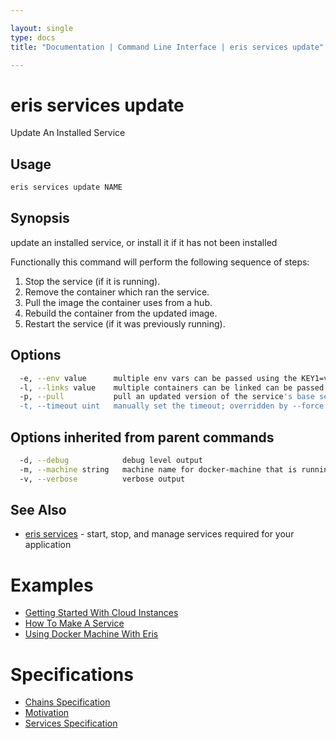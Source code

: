 ```yaml
---

layout: single
type: docs
title: "Documentation | Command Line Interface | eris services update"

---
```


# eris services update

Update An Installed Service

## Usage

```bash
eris services update NAME
```

## Synopsis

update an installed service, or install it if it has not been installed

Functionally this command will perform the following sequence of steps:

1. Stop the service (if it is running).
2. Remove the container which ran the service.
3. Pull the image the container uses from a hub.
4. Rebuild the container from the updated image.
5. Restart the service (if it was previously running).


## Options

```bash
  -e, --env value      multiple env vars can be passed using the KEY1=val1,KEY2=val2 syntax (default [])
  -l, --links value    multiple containers can be linked can be passed using the KEY1:val1,KEY2:val2 syntax (default [])
  -p, --pull           pull an updated version of the service's base service image from docker hub
  -t, --timeout uint   manually set the timeout; overridden by --force (default 10)
```

## Options inherited from parent commands

```bash
  -d, --debug            debug level output
  -m, --machine string   machine name for docker-machine that is running VM (default "eris")
  -v, --verbose          verbose output
```



## See Also

* [eris services](/docs/documentation/cli/0.12.0-rc3/eris_services/) - start, stop, and manage services required for your application




# Examples

* [Getting Started With Cloud Instances](/docs/documentation/cli/0.12.0-rc3/examples/getting_started_with_cloud_instances/)
* [How To Make A Service](/docs/documentation/cli/0.12.0-rc3/examples/how_to_make_a_service/)
* [Using Docker Machine With Eris](/docs/documentation/cli/0.12.0-rc3/examples/using_docker_machine_with_eris/)


# Specifications

* [Chains Specification](/docs/documentation/cli/0.12.0-rc3/specifications/chains_specification/)
* [Motivation](/docs/documentation/cli/0.12.0-rc3/specifications/motivation/)
* [Services Specification](/docs/documentation/cli/0.12.0-rc3/specifications/services_specification/)

